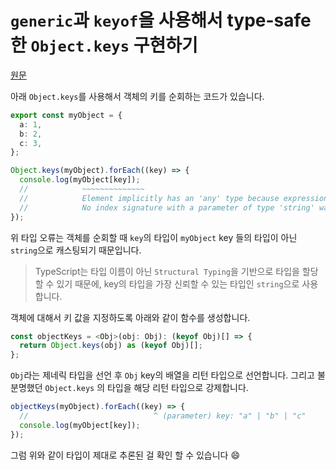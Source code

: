 # `generic`과 `keyof`을 사용해서 type-safe한 `Object.keys` 구현하기

[원문](https://twitter.com/mpocock1/status/1502264005251018754?s=20&t=3SbKlwJvdPEkX2bveWrZ1A)

아래 `Object.keys`를 사용해서 객체의 키를 순회하는 코드가 있습니다.

```ts
export const myObject = {
  a: 1,
  b: 2,
  c: 3,
};

Object.keys(myObject).forEach((key) => {
  console.log(myObject[key]);
  //            ~~~~~~~~~~~~~~
  //            Element implicitly has an 'any' type because expression of type 'string' can't be used to index type '{ a: number; b: number; c: number; }'.
  //            No index signature with a parameter of type 'string' was found on type '{ a: number; b: number; c: number; }'.(7053)
});
```

위 타입 오류는 객체를 순회할 때 `key`의 타입이 `myObject` key 들의 타입이 아닌 `string`으로 캐스팅되기 때문입니다.

> TypeScript는 타입 이름이 아닌 `Structural Typing`을 기반으로 타입을 할당할 수 있기 때문에, key의 타입을 가장 신뢰할 수 있는 타입인 `string`으로 사용합니다.

객체에 대해서 키 값을 지정하도록 아래와 같이 함수를 생성합니다.

```ts
const objectKeys = <Obj>(obj: Obj): (keyof Obj)[] => {
  return Object.keys(obj) as (keyof Obj)[];
};
```

`Obj`라는 제네릭 타입을 선언 후 `Obj` key의 배열을 리턴 타입으로 선언합니다. 그리고 불분명했던 `Object.keys` 의 타입을 해당 리턴 타입으로 강제합니다.

```ts
objectKeys(myObject).forEach((key) => {
  //                            ^ (parameter) key: "a" | "b" | "c"
  console.log(myObject[key]);
});
```

그럼 위와 같이 타입이 제대로 추론된 걸 확인 할 수 있습니다 :smile:
